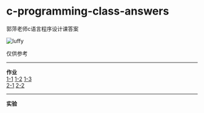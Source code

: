 c-programming-class-answers
===========================

郭萍老师c语言程序设计课答案

![luffy](https://github.com/sunlei99/c-programming-class-answers/blob/master/图片/luffy.jpg)

仅供参考  
___  
**作业**  
[1-1](https://github.com/sunlei99/c-programming-class-answers/blob/master/src/1-1.c)
[1-2](https://github.com/sunlei99/c-programming-class-answers/blob/master/src/1-2.c)
[1-3](https://github.com/sunlei99/c-programming-class-answers/blob/master/src/1-3.c)  
[2-1](https://github.com/sunlei99/c-programming-class-answers/blob/master/src/2-1.c)
[2-2](https://github.com/sunlei99/c-programming-class-answers/blob/master/src/2-2.c)
___  
**实验**
